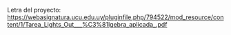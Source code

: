 Letra del proyecto: https://webasignatura.ucu.edu.uy/pluginfile.php/794522/mod_resource/content/1/Tarea_Lights_Out___%C3%81lgebra_aplicada_.pdf